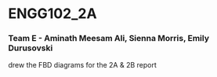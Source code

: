 # ENGG102_2A

### Team E - Aminath Meesam Ali, Sienna Morris, Emily Durusovski

drew the FBD diagrams for the 2A & 2B report